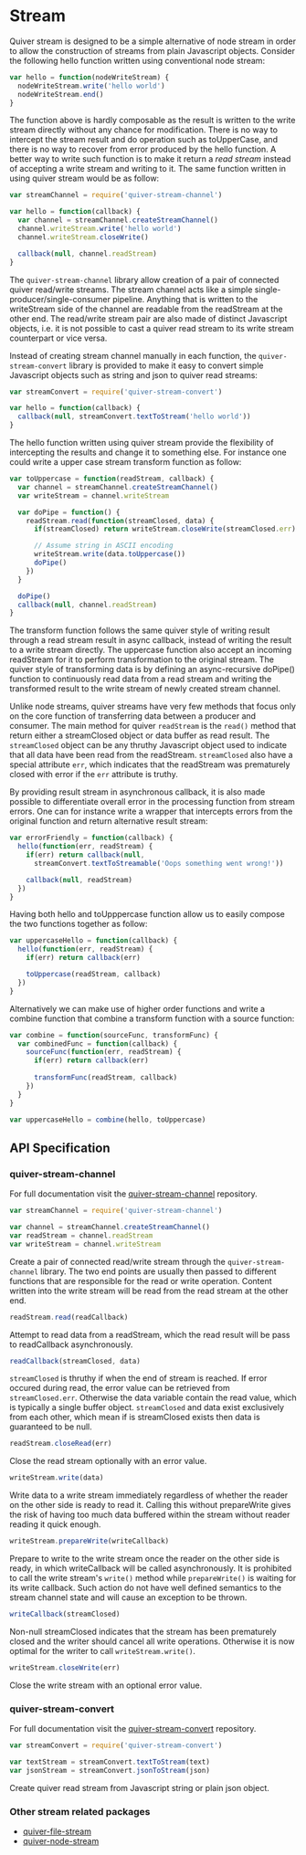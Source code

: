 
Stream
======

Quiver stream is designed to be a simple alternative of node stream in order to allow the construction of streams from plain Javascript objects. Consider the following hello function written using conventional node stream:

```javascript
var hello = function(nodeWriteStream) {
  nodeWriteStream.write('hello world')
  nodeWriteStream.end()
}
```

The function above is hardly composable as the result is written to the write stream directly without any chance for modification. There is no way to intercept the stream result and do operation such as toUpperCase, and there is no way to recover from error produced by the hello function. A better way to write such function is to make it return a _read stream_ instead of accepting a write stream and writing to it. The same function written in using quiver stream would be as follow:

```javascript
var streamChannel = require('quiver-stream-channel')

var hello = function(callback) {
  var channel = streamChannel.createStreamChannel()
  channel.writeStream.write('hello world')
  channel.writeStream.closeWrite()

  callback(null, channel.readStream)
}
```

The `quiver-stream-channel` library allow creation of a pair of connected quiver read/write streams. The stream channel acts like a simple single-producer/single-consumer pipeline. Anything that is written to the writeStream side of the channel are readable from the readStream at the other end. The read/write stream pair are also made of distinct Javascript objects, i.e. it is not possible to cast a quiver read stream to its write stream counterpart or vice versa.

Instead of creating stream channel manually in each function, the `quiver-stream-convert` library is provided to make it easy to convert simple Javascript objects such as string and json to quiver read streams:

```javascript
var streamConvert = require('quiver-stream-convert')

var hello = function(callback) {
  callback(null, streamConvert.textToStream('hello world'))
}
```

The hello function written using quiver stream provide the flexibility of intercepting the results and change it to something else. For instance one could write a upper case stream transform function as follow:

```javascript
var toUppercase = function(readStream, callback) {
  var channel = streamChannel.createStreamChannel()
  var writeStream = channel.writeStream

  var doPipe = function() {
    readStream.read(function(streamClosed, data) {
      if(streamClosed) return writeStream.closeWrite(streamClosed.err)

      // Assume string in ASCII encoding
      writeStream.write(data.toUppercase())
      doPipe()
    })
  }

  doPipe()
  callback(null, channel.readStream)
}
```

The transform function follows the same quiver style of writing result through a read stream result in async callback, instead of writing the result to a write stream directly. The uppercase function also accept an incoming readStream for it to perform transformation to the original stream. The quiver style of transforming data is by defining an async-recursive doPipe() function to continuously read data from a read stream and writing the transformed result to the write stream of newly created stream channel.

Unlike node streams, quiver streams have very few methods that focus only on the core function of transferring data between a producer and consumer. The main method for quiver `readStream` is the `read()` method that return either a streamClosed object or data buffer as read result. The `streamClosed` object can be any thruthy Javascript object used to indicate that all data have been read from the readStream. `streamClosed` also have a special attribute `err`, which indicates that the readStream was prematurely closed with error if the `err` attribute is truthy.

By providing result stream in asynchronous callback, it is also made possible to differentiate overall error in the processing function from stream errors. One can for instance write a wrapper that intercepts errors from the original function and return alternative result stream:

```javascript
var errorFriendly = function(callback) {
  hello(function(err, readStream) {
    if(err) return callback(null, 
      streamConvert.textToStreamable('Oops something went wrong!'))

    callback(null, readStream)
  })
}
```

Having both hello and toUpppercase function allow us to easily compose the two functions together as follow:

```javascript
var uppercaseHello = function(callback) {
  hello(function(err, readStream) {
    if(err) return callback(err)

    toUppercase(readStream, callback)
  })
}
```

Alternatively we can make use of higher order functions and write a combine function that combine a transform function with a source function:

```javascript
var combine = function(sourceFunc, transformFunc) {
  var combinedFunc = function(callback) {
    sourceFunc(function(err, readStream) {
      if(err) return callback(err)
      
      transformFunc(readStream, callback)  
    })
  }
}

var uppercaseHello = combine(hello, toUppercase)
```


## API Specification

### quiver-stream-channel

For full documentation visit the [quiver-stream-channel](https://github.com/quiverjs/stream-channel) repository.

```javascript
var streamChannel = require('quiver-stream-channel')

var channel = streamChannel.createStreamChannel()
var readStream = channel.readStream
var writeStream = channel.writeStream
```

Create a pair of connected read/write stream through the `quiver-stream-channel` library. The two end points are usually then passed to different functions that are responsible for the read or write operation. Content written into the write stream will be read from the read stream at the other end.


```javascript
readStream.read(readCallback)
```

Attempt to read data from a readStream, which the read result will be pass to readCallback asynchronously.


```javascript
readCallback(streamClosed, data)
```

`streamClosed` is thruthy if when the end of stream is reached. If error occured during read, the error value can be retrieved from `streamClosed.err`. Otherwise the data variable contain the read value, which is typically a single buffer object. `streamClosed` and data exist exclusively from each other, which mean if is streamClosed exists then data is guaranteed to be null.


```javascript
readStream.closeRead(err)
```

Close the read stream optionally with an error value.


```javascript
writeStream.write(data)
```

Write data to a write stream immediately regardless of whether the reader on the other side is ready to read it. Calling this without prepareWrite gives the risk of having too much data buffered within the stream without reader reading it quick enough.


```javascript
writeStream.prepareWrite(writeCallback)
```

Prepare to write to the write stream once the reader on the other side is ready, in which writeCallback will be called asynchronously. It is prohibited to call the write stream's `write()` method while `prepareWrite()` is waiting for its write callback. Such action do not have well defined semantics to the stream channel state and will cause an exception to be thrown.


```javascript
writeCallback(streamClosed)
```

Non-null streamClosed indicates that the stream has been prematurely closed and the writer should cancel all write operations. Otherwise it is now optimal for the writer to call `writeStream.write()`.


```javascript
writeStream.closeWrite(err)
```

Close the write stream with an optional error value.


### quiver-stream-convert

For full documentation visit the [quiver-stream-convert](https://github.com/quiverjs/stream-convert) repository.

```javascript
var streamConvert = require('quiver-stream-convert')

var textStream = streamConvert.textToStream(text)
var jsonStream = streamConvert.jsonToStream(json)

```

Create quiver read stream from Javascript string or plain json object.

### Other stream related packages

  - [quiver-file-stream](https://github.com/quiverjs/file-stream)
  - [quiver-node-stream](https://github.com/quiverjs/node-stream)
